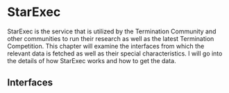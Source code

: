 # StarExec

StarExec is the service that is utilized by the Termination Community and other communities to run their research as well as the latest Termination Competition. This chapter will examine the interfaces from which the relevant data is fetched as well as their special characteristics. I will go into the details of how StarExec works and how to get the data.

## Interfaces
